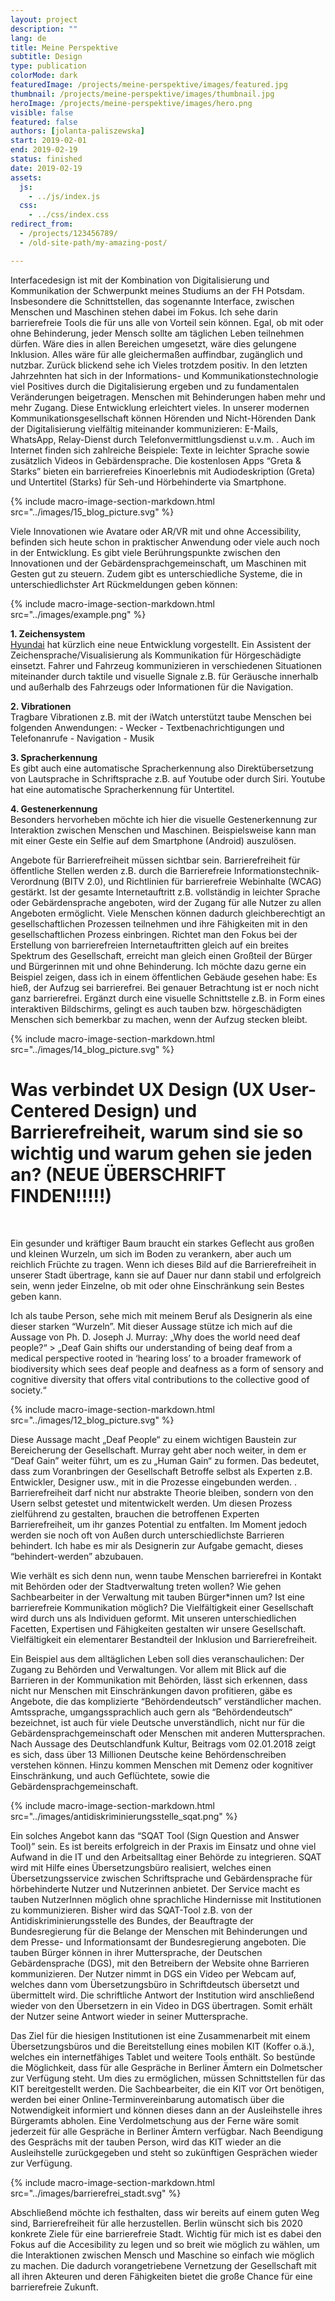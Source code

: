 ```yaml
---
layout: project
description: ""
lang: de
title: Meine Perspektive
subtitle: Design
type: publication
colorMode: dark
featuredImage: /projects/meine-perspektive/images/featured.jpg
thumbnail: /projects/meine-perspektive/images/thumbnail.jpg
heroImage: /projects/meine-perspektive/images/hero.png
visible: false
featured: false
authors: [jolanta-paliszewska]
start: 2019-02-01
end: 2019-02-19
status: finished
date: 2019-02-19
assets:
  js:
    - ../js/index.js
  css:
    - ../css/index.css
redirect_from:
  - /projects/123456789/
  - /old-site-path/my-amazing-post/

---
```


Interfacedesign ist mit der Kombination von Digitalisierung und Kommunikation der Schwerpunkt meines Studiums an der FH Potsdam. Insbesondere die Schnittstellen, das sogenannte Interface, zwischen Menschen und Maschinen stehen dabei im Fokus. Ich sehe darin barrierefreie Tools die für uns alle von Vorteil sein können. Egal, ob mit oder ohne Behinderung, jeder Mensch sollte am täglichen Leben teilnehmen dürfen. Wäre dies in allen Bereichen umgesetzt, wäre dies gelungene Inklusion. Alles wäre für alle gleichermaßen auffindbar, zugänglich und nutzbar. Zurück blickend sehe ich Vieles trotzdem positiv. In den letzten Jahrzehnten hat sich in der Informations- und Kommunikationstechnologie viel Positives durch die Digitalisierung ergeben und zu fundamentalen Veränderungen beigetragen. Menschen mit Behinderungen haben mehr und mehr Zugang. Diese Entwicklung erleichtert vieles. In unserer modernen Kommunikationsgesellschaft können Hörenden und Nicht-Hörenden Dank der Digitalisierung vielfältig miteinander kommunizieren: E-Mails, WhatsApp, Relay-Dienst durch Telefonvermittlungsdienst u.v.m. . Auch im Internet finden sich zahlreiche Beispiele: Texte in leichter Sprache sowie zusätzlich Videos in Gebärdensprache. Die kostenlosen Apps “Greta & Starks” bieten ein barrierefreies Kinoerlebnis mit Audiodeskription (Greta) und Untertitel (Starks) für Seh-und Hörbehinderte via Smartphone.

{% include macro-image-section-markdown.html src="../images/15_blog_picture.svg" %}


Viele Innovationen wie Avatare oder AR/VR mit und ohne Accessibility, befinden sich heute schon in praktischer Anwendung oder viele auch noch in der Entwicklung. Es gibt viele Berührungspunkte zwischen den Innovationen und der Gebärdensprachgemeinschaft, um Maschinen mit Gesten gut zu steuern. Zudem gibt es unterschiedliche Systeme, die in unterschiedlichster Art Rückmeldungen geben können:

{% include macro-image-section-markdown.html src="../images/example.png" %}

**1. Zeichensystem** <br>
  [Hyundai](https://newatlas.com/hyundai-hearing-assist/58006/#p553977) hat kürzlich eine neue Entwicklung vorgestellt. Ein Assistent der Zeichensprache/Visualisierung als Kommunikation für Hörgeschädigte einsetzt. Fahrer und Fahrzeug kommunizieren in verschiedenen Situationen miteinander durch taktile und visuelle Signale z.B. für Geräusche innerhalb und außerhalb des Fahrzeugs oder  Informationen für die Navigation.

**2. Vibrationen** <br>
Tragbare Vibrationen z.B. mit der iWatch unterstützt taube Menschen bei folgenden Anwendungen: 
        - Wecker
        - Textbenachrichtigungen und Telefonanrufe
        - Navigation
        - Musik 


**3. Spracherkennung** <br>
Es gibt auch eine automatische Spracherkennung also Direktübersetzung von Lautsprache in Schriftsprache z.B. auf Youtube oder durch Siri. Youtube hat eine automatische Spracherkennung für Untertitel. 

**4. Gestenerkennung** <br>
Besonders hervorheben möchte ich hier die visuelle Gestenerkennung zur Interaktion zwischen Menschen und Maschinen. Beispielsweise kann man mit einer Geste ein Selfie auf dem Smartphone (Android) auszulösen.

Angebote für Barrierefreiheit müssen sichtbar sein. Barrierefreiheit für öffentliche Stellen werden z.B. durch die Barrierefreie Informationstechnik-Verordnung (BITV 2.0), und Richtlinien für barrierefreie Webinhalte (WCAG) gestärkt. Ist der gesamte Internetauftritt z.B. vollständig in leichter Sprache oder Gebärdensprache angeboten, wird der Zugang für alle Nutzer zu allen Angeboten ermöglicht. Viele Menschen können dadurch gleichberechtigt an gesellschaftlichen Prozessen teilnehmen und ihre Fähigkeiten mit in den gesellschaftlichen Prozess einbringen. Richtet man den Fokus bei der Erstellung von barrierefreien Internetauftritten gleich auf ein breites Spektrum des Gesellschaft, erreicht man gleich einen Großteil der Bürger und Bürgerinnen mit und ohne Behinderung. Ich möchte dazu gerne ein Beispiel zeigen, dass ich in einem öffentlichen Gebäude gesehen habe: Es hieß, der Aufzug sei barrierefrei. Bei genauer Betrachtung ist er noch nicht ganz barrierefrei. Ergänzt durch eine visuelle Schnittstelle z.B. in Form eines interaktiven Bildschirms, gelingt es auch tauben bzw. hörgeschädigten Menschen sich bemerkbar zu machen, wenn der Aufzug stecken bleibt.

{% include macro-image-section-markdown.html src="../images/14_blog_picture.svg" %}
 
# Was verbindet UX Design (UX User-Centered Design) und Barrierefreiheit, warum sind sie so wichtig und warum gehen sie jeden an? (NEUE ÜBERSCHRIFT FINDEN!!!!!) 
<br>


Ein gesunder und kräftiger Baum braucht ein starkes Geflecht aus großen und kleinen Wurzeln, um sich im Boden zu verankern, aber auch um reichlich Früchte zu tragen. Wenn ich dieses Bild auf die Barrierefreiheit in unserer Stadt übertrage, kann sie auf Dauer nur dann stabil und erfolgreich sein, wenn jeder Einzelne, ob mit oder ohne Einschränkung sein Bestes geben kann.


Ich als taube Person, sehe mich mit meinem Beruf als Designerin als eine dieser starken “Wurzeln”. Mit dieser Aussage stütze ich mich auf die Aussage von Ph. D. Joseph J. Murray: „Why does the world need deaf people?“ > „Deaf Gain shifts our understanding of being deaf from a medical perspective rooted in ‘hearing loss’ to a broader framework of biodiversity which sees deaf people and deafness as a form of sensory and cognitive diversity that offers vital contributions to the collective good of society.“

{% include macro-image-section-markdown.html src="../images/12_blog_picture.svg" %}


Diese Aussage macht „Deaf People“ zu einem wichtigen Baustein zur Bereicherung der Gesellschaft. Murray geht aber noch weiter, in dem er “Deaf Gain” weiter führt, um es zu „Human Gain“ zu formen. Das bedeutet, dass zum Voranbringen der Gesellschaft Betroffe selbst als Experten z.B. Entwickler, Designer usw., mit in die Prozesse eingebunden werden. . Barrierefreiheit darf nicht nur abstrakte Theorie bleiben, sondern von den Usern selbst getestet und mitentwickelt werden. Um diesen Prozess zielführend zu gestalten, brauchen die betroffenen Experten Barrierefreiheit, um ihr ganzes Potential zu entfalten. Im Moment jedoch werden sie noch oft von Außen durch unterschiedlichste Barrieren behindert. Ich habe es mir als Designerin zur Aufgabe gemacht, dieses “behindert-werden” abzubauen.

Wie verhält es sich denn nun, wenn taube Menschen barrierefrei in Kontakt mit Behörden oder der Stadtverwaltung treten wollen? Wie gehen Sachbearbeiter in der Verwaltung mit tauben Bürger*innen um? Ist eine barrierefreie Kommunikation möglich? Die Vielfältigkeit einer Gesellschaft wird durch uns als Individuen geformt. Mit unseren unterschiedlichen Facetten, Expertisen und Fähigkeiten gestalten wir unsere Gesellschaft. Vielfältigkeit ein elementarer Bestandteil der Inklusion und Barrierefreiheit. 



Ein Beispiel aus dem alltäglichen Leben soll dies veranschaulichen: Der Zugang zu Behörden und Verwaltungen. Vor allem mit Blick auf die Barrieren in der Kommunikation mit Behörden, lässt sich erkennen, dass nicht nur Menschen mit Einschränkungen davon profitieren, gäbe es Angebote, die das komplizierte “Behördendeutsch” verständlicher machen. Amtssprache, umgangssprachlich auch gern als “Behördendeutsch“ bezeichnet, ist auch für viele Deutsche unverständlich, nicht nur für die Gebärdensprachgemeinschaft oder Menschen mit anderen Muttersprachen. Nach Aussage des Deutschlandfunk Kultur, Beitrags vom 02.01.2018 zeigt es sich, dass über 13 Millionen Deutsche keine Behördenschreiben verstehen können. Hinzu kommen Menschen mit Demenz oder kognitiver Einschränkung, und auch Geflüchtete, sowie die Gebärdensprachgemeinschaft.

{% include macro-image-section-markdown.html src="../images/antidiskriminierungsstelle_sqat.png" %}


Ein solches Angebot kann das “SQAT Tool (Sign Question and Answer Tool)” sein. Es ist bereits erfolgreich in der Praxis im Einsatz und ohne viel Aufwand in die IT und den Arbeitsalltag einer Behörde zu integrieren. SQAT wird mit Hilfe eines Übersetzungsbüro realisiert, welches einen Übersetzungsservice zwischen Schriftsprache und Gebärdensprache für hörbehinderte Nutzer und Nutzerinnen anbietet. Der Service macht es tauben NutzerInnen möglich ohne sprachliche Hindernisse mit Institutionen zu kommunizieren. Bisher wird das SQAT-Tool z.B. von der Antidiskriminierungsstelle des Bundes, der Beauftragte der Bundesregierung für die Belange der Menschen mit Behinderungen und dem Presse- und Informationsamt der Bundesregierung angeboten. Die tauben Bürger können in ihrer Muttersprache, der Deutschen Gebärdensprache (DGS), mit den Betreibern der Website ohne Barrieren kommunizieren. Der Nutzer nimmt in DGS ein Video per Webcam auf, welches dann vom Übersetzungsbüro in Schriftdeutsch übersetzt und übermittelt wird. Die schriftliche Antwort der Institution wird anschließend wieder von den Übersetzern in ein Video in DGS übertragen. Somit erhält der Nutzer seine Antwort wieder in seiner Muttersprache.

Das Ziel für die hiesigen Institutionen ist eine Zusammenarbeit mit einem Übersetzungsbüros und die Bereitstellung eines mobilen KIT (Koffer o.ä.), welches ein internetfähiges Tablet und weitere Tools enthält. So bestünde die Möglichkeit, dass für alle Gespräche in Berliner Ämtern ein Dolmetscher zur Verfügung steht. Um dies zu ermöglichen, müssen Schnittstellen für das KIT bereitgestellt werden. Die Sachbearbeiter, die ein KIT vor Ort benötigen, werden bei einer Online-Terminvereinbarung automatisch über die Notwendigkeit informiert und können dieses dann an der Ausleihstelle ihres Bürgeramts abholen. Eine Verdolmetschung aus der Ferne wäre somit jederzeit für alle Gespräche in Berliner Ämtern verfügbar. Nach Beendigung des Gesprächs mit der tauben Person, wird das KIT wieder an die Ausleihstelle zurückgegeben und steht so zukünftigen Gesprächen wieder zur Verfügung.

{% include macro-image-section-markdown.html src="../images/barrierefrei_stadt.svg" %}


Abschließend möchte ich festhalten, dass wir bereits auf einem guten Weg sind, Barrierefreiheit für alle herzustellen. Berlin wünscht sich bis 2020 konkrete Ziele für eine barrierefreie Stadt. Wichtig für mich ist es dabei den Fokus auf die Accesibility zu legen und so breit wie möglich zu wählen, um die Interaktionen zwischen Mensch und Maschine so einfach wie möglich zu machen. Die dadurch vorangetriebene Vernetzung der Gesellschaft mit all ihren Akteuren und deren Fähigkeiten bietet die große Chance für eine barrierefreie Zukunft.